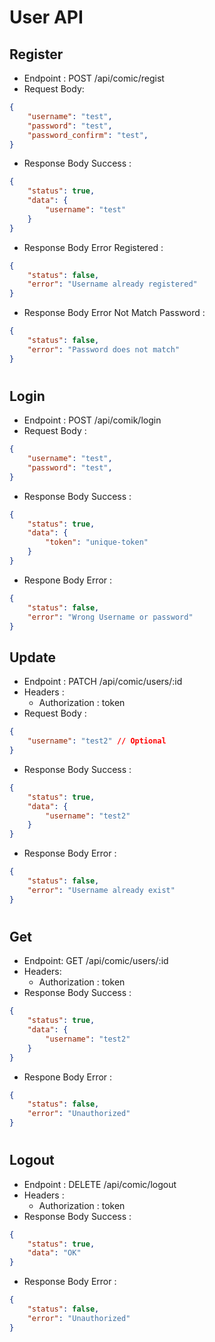 # User API
## Register
- Endpoint : POST /api/comic/regist
- Request Body:
```json
{
    "username": "test",
    "password": "test",
    "password_confirm": "test",
}
```
- Response Body Success :
```json
{
    "status": true,
    "data": {
        "username": "test"
    }
}
```
- Response Body Error Registered :
```json
{
    "status": false,
    "error": "Username already registered"
}
```
- Response Body Error Not Match Password :
```json
{
    "status": false,
    "error": "Password does not match"
}
```

#
## Login
- Endpoint : POST /api/comik/login
- Request Body : 
```json
{
    "username": "test",
    "password": "test",
}
```
- Response Body Success :
```json
{
    "status": true,
    "data": {
        "token": "unique-token"
    }
}
```
- Respone Body Error :
```json
{
    "status": false,
    "error": "Wrong Username or password"
}
```

## Update
- Endpoint : PATCH /api/comic/users/:id
- Headers :
    - Authorization : token
- Request Body :
```json
{
    "username": "test2" // Optional
}
```
- Response Body Success :
```json
{
    "status": true,
    "data": {
        "username": "test2"
    }
}
```
- Response Body Error :
```json
{
    "status": false,
    "error": "Username already exist"
}
```

#
## Get
- Endpoint: GET /api/comic/users/:id
- Headers:
    - Authorization : token
- Response Body Success :
```json
{
    "status": true,
    "data": {
        "username": "test2"
    }
}
```
- Respone Body Error :
```json
{
    "status": false,
    "error": "Unauthorized"
}
```

#
## Logout
- Endpoint : DELETE /api/comic/logout
- Headers :
    - Authorization : token
- Response Body Success :
```json
{
    "status": true,
    "data": "OK"
}
```
- Response Body Error :
```json
{
    "status": false,
    "error": "Unauthorized"
}
```